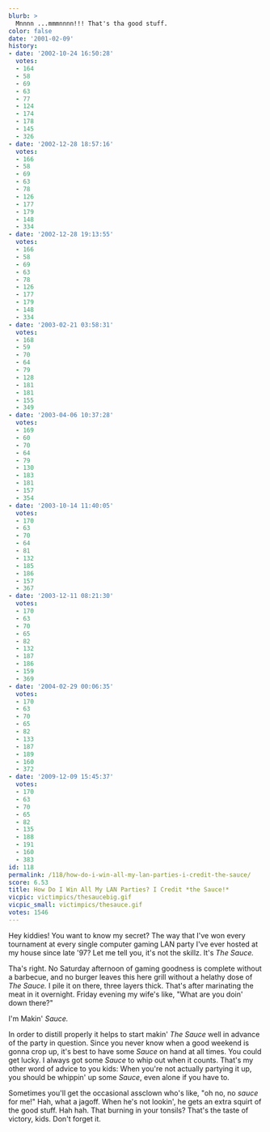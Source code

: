 ```yaml
---
blurb: >
  Mnnnn ...mmmnnnn!!! That's tha good stuff.
color: false
date: '2001-02-09'
history:
- date: '2002-10-24 16:50:28'
  votes:
  - 164
  - 58
  - 69
  - 63
  - 77
  - 124
  - 174
  - 178
  - 145
  - 326
- date: '2002-12-28 18:57:16'
  votes:
  - 166
  - 58
  - 69
  - 63
  - 78
  - 126
  - 177
  - 179
  - 148
  - 334
- date: '2002-12-28 19:13:55'
  votes:
  - 166
  - 58
  - 69
  - 63
  - 78
  - 126
  - 177
  - 179
  - 148
  - 334
- date: '2003-02-21 03:58:31'
  votes:
  - 168
  - 59
  - 70
  - 64
  - 79
  - 128
  - 181
  - 181
  - 155
  - 349
- date: '2003-04-06 10:37:28'
  votes:
  - 169
  - 60
  - 70
  - 64
  - 79
  - 130
  - 183
  - 181
  - 157
  - 354
- date: '2003-10-14 11:40:05'
  votes:
  - 170
  - 63
  - 70
  - 64
  - 81
  - 132
  - 185
  - 186
  - 157
  - 367
- date: '2003-12-11 08:21:30'
  votes:
  - 170
  - 63
  - 70
  - 65
  - 82
  - 132
  - 187
  - 186
  - 159
  - 369
- date: '2004-02-29 00:06:35'
  votes:
  - 170
  - 63
  - 70
  - 65
  - 82
  - 133
  - 187
  - 189
  - 160
  - 372
- date: '2009-12-09 15:45:37'
  votes:
  - 170
  - 63
  - 70
  - 65
  - 82
  - 135
  - 188
  - 191
  - 160
  - 383
id: 118
permalink: /118/how-do-i-win-all-my-lan-parties-i-credit-the-sauce/
score: 6.53
title: How Do I Win All My LAN Parties? I Credit *the Sauce!*
vicpic: victimpics/thesaucebig.gif
vicpic_small: victimpics/thesauce.gif
votes: 1546
---
```


Hey kiddies! You want to know my secret? The way that I've won every
tournament at every single computer gaming LAN party I've ever hosted at
my house since late '97? Let me tell you, it's not the skillz. It's *The
Sauce.*

Tha's right. No Saturday afternoon of gaming goodness is complete
without a barbecue, and no burger leaves this here grill without a
helathy dose of *The Sauce.* I pile it on there, three layers thick.
That's after marinating the meat in it overnight. Friday evening my
wife's like, "What are you doin' down there?"

I'm Makin' *Sauce.*

In order to distill properly it helps to start makin' *The Sauce* well
in advance of the party in question. Since you never know when a good
weekend is gonna crop up, it's best to have some *Sauce* on hand at all
times. You could get lucky. I always got some *Sauce* to whip out when
it counts. That's my other word of advice to you kids: When you're not
actually partying it up, you should be whippin' up some *Sauce*, even
alone if you have to.

Sometimes you'll get the occasional assclown who's like, "oh no, no
*sauce* for me!" Hah, what a jagoff. When he's not lookin', he gets an
extra squirt of the good stuff. Hah hah. That burning in your tonsils?
That's the taste of victory, kids. Don't forget it.